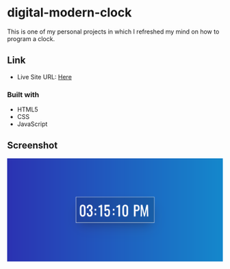 # digital-modern-clock

This is one of my personal projects in which I refreshed my mind on how to program a clock.

## Link

- Live Site URL: [Here](https://wardinul.github.io/digital-modern-clock/)

### Built with

- HTML5
- CSS
- JavaScript

## Screenshot

![](/Clock%20Screenshot.png)
